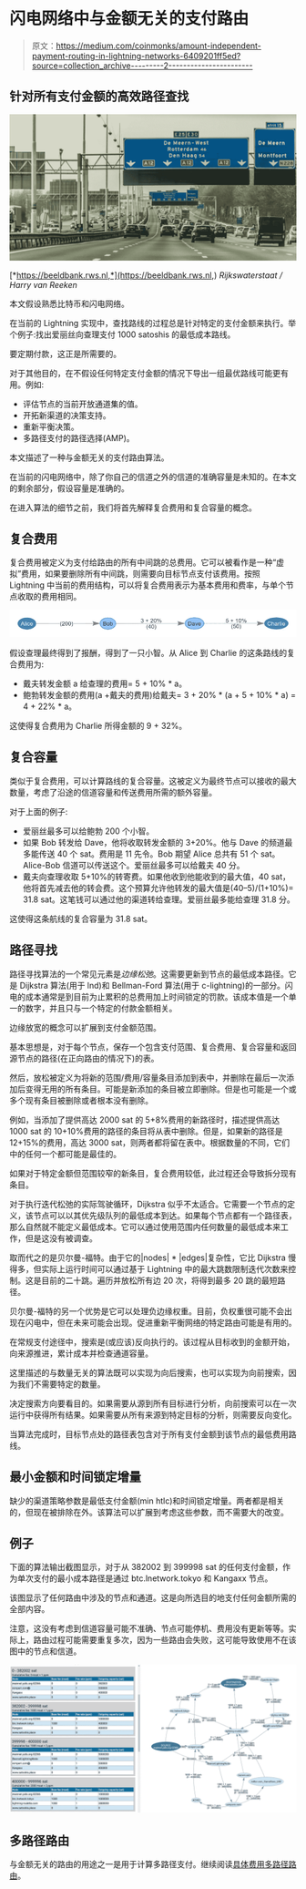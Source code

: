 # 闪电网络中与金额无关的支付路由

> 原文：<https://medium.com/coinmonks/amount-independent-payment-routing-in-lightning-networks-6409201ff5ed?source=collection_archive---------2----------------------->

## 针对所有支付金额的高效路径查找

![](img/c788bd2f0c5182752f61daf2b443bf5d.png)

[*https://beeldbank.rws.nl,*](https://beeldbank.rws.nl,) *Rijkswaterstaat / Harry van Reeken*

本文假设熟悉比特币和闪电网络。

在当前的 Lightning 实现中，查找路线的过程总是针对特定的支付金额来执行。举个例子:找出爱丽丝向查理支付 1000 satoshis 的最低成本路线。

要定期付款，这正是所需要的。

对于其他目的，在不假设任何特定支付金额的情况下导出一组最优路线可能更有用。例如:

*   评估节点的当前开放通道集的值。
*   开拓新渠道的决策支持。
*   重新平衡决策。
*   多路径支付的路径选择(AMP)。

本文描述了一种与金额无关的支付路由算法。

在当前的闪电网络中，除了你自己的信道之外的信道的准确容量是未知的。在本文的剩余部分，假设容量是准确的。

在进入算法的细节之前，我们将首先解释复合费用和复合容量的概念。

## 复合费用

复合费用被定义为支付给路由的所有中间跳的总费用。它可以被看作是一种“虚拟”费用，如果要删除所有中间跳，则需要向目标节点支付该费用。按照 Lightning 中当前的费用结构，可以将复合费用表示为基本费用和费率，与单个节点收取的费用相同。

![](img/dcdff76eb3cf7349f21ba987c2d27e34.png)

假设查理最终得到了报酬，得到了一只小智。从 Alice 到 Charlie 的这条路线的复合费用为:

*   戴夫转发金额 a 给查理的费用= 5 + 10% * a。
*   鲍勃转发金额的费用(a +戴夫的费用)给戴夫= 3 + 20% * (a + 5 + 10% * a) = 4 + 22% * a。

这使得复合费用为 Charlie 所得金额的 9 + 32%。

## 复合容量

类似于复合费用，可以计算路线的复合容量。这被定义为最终节点可以接收的最大数量，考虑了沿途的信道容量和传送费用所需的额外容量。

对于上面的例子:

*   爱丽丝最多可以给鲍勃 200 个小智。
*   如果 Bob 转发给 Dave，他将收取转发金额的 3+20%。他与 Dave 的频道最多能传送 40 个 sat。费用是 11 先令。Bob 期望 Alice 总共有 51 个 sat。Alice-Bob 信道可以传送这个。爱丽丝最多可以给戴夫 40 分。
*   戴夫向查理收取 5+10%的转寄费。如果他收到他能收到的最大值，40 sat，他将首先减去他的转会费。这个预算允许他转发的最大值是(40–5)/(1+10%)= 31.8 sat。这笔钱可以通过他的渠道转给查理。爱丽丝最多能给查理 31.8 分。

这使得这条航线的复合容量为 31.8 sat。

## 路径寻找

路径寻找算法的一个常见元素是*边缘松弛*。这需要更新到节点的最低成本路径。它是 Dijkstra 算法(用于 lnd)和 Bellman-Ford 算法(用于 c-lightning)的一部分。闪电的成本通常是到目前为止累积的总费用加上时间锁定的罚款。该成本值是一个单一的数字，并且只与一个特定的付款金额相关。

边缘放宽的概念可以扩展到支付金额范围。

基本思想是，对于每个节点，保存一个包含支付范围、复合费用、复合容量和返回源节点的路径(在正向路由的情况下)的表。

然后，放松被定义为将新的范围/费用/容量条目添加到表中，并删除在最后一次添加后变得无用的所有条目。可能是新添加的条目被立即删除。但是也可能是一个或多个现有条目被删除或者根本没有删除。

例如，当添加了提供高达 2000 sat 的 5+8%费用的新路径时，描述提供高达 1000 sat 的 10+10%费用的路径的条目将从表中删除。但是，如果新的路径是 12+15%的费用，高达 3000 sat，则两者都将留在表中。根据数量的不同，它们中的任何一个都可能是最佳的。

如果对于特定金额但范围较窄的新条目，复合费用较低，此过程还会导致拆分现有条目。

对于执行迭代松弛的实际驾驶循环，Dijkstra 似乎不太适合。它需要一个节点的定义，该节点可以以其优先级队列的最低成本到达。如果每个节点都有一个路径表，那么自然就不能定义最低成本。它可以通过使用范围内任何数量的最低成本来工作，但是这没有被调查。

取而代之的是贝尔曼-福特。由于它的|nodes| * |edges|复杂性，它比 Dijkstra 慢得多，但实际上运行时间可以通过基于 Lightning 中的最大跳数限制迭代次数来控制。这是目前的二十跳。遍历并放松所有边 20 次，将得到最多 20 跳的最短路径。

贝尔曼-福特的另一个优势是它可以处理负边缘权重。目前，负权重很可能不会出现在闪电中，但在未来可能会出现。促进重新平衡网络的特定路由可能是有用的。

在常规支付途径中，搜索是(或应该)反向执行的。该过程从目标收到的金额开始，向来源推进，累计成本并检查通道容量。

这里描述的与数量无关的算法既可以实现为向后搜索，也可以实现为向前搜索，因为我们不需要特定的数量。

决定搜索方向要看目的。如果需要从源到所有目标进行分析，向前搜索可以在一次运行中获得所有结果。如果需要从所有来源到特定目标的分析，则需要反向变化。

当算法完成时，目标节点处的路径表包含对于所有支付金额到该节点的最低费用路线。

## 最小金额和时间锁定增量

缺少的渠道策略参数是最低支付金额(min htlc)和时间锁定增量。两者都是相关的，但现在被排除在外。该算法可以扩展到考虑这些参数，而不需要大的改变。

## 例子

下面的算法输出截图显示，对于从 382002 到 399998 sat 的任何支付金额，作为单次支付的最小成本路径是通过 btc.lnetwork.tokyo 和 Kangaxx 节点。

该图显示了任何路由中涉及的节点和通道。这是向所选目的地支付任何金额所需的全部内容。

注意，这没有考虑到信道容量可能不准确、节点可能停机、费用没有更新等等。实际上，路由过程可能需要重复多次，因为一些路由会失败，这可能导致使用不在该图中的节点和信道。

![](img/110101f692aea116ce783fded2782260.png)

## 多路径路由

与金额无关的路由的用途之一是用于计算多路径支付。继续阅读[具体费用多路径路由](/p/b0e662c79819)。